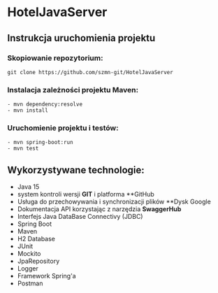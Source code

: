 # HotelJavaServer


## Instrukcja uruchomienia projektu

### Skopiowanie repozytorium:

```
git clone https://github.com/szmn-git/HotelJavaServer
```

### Instalacja zależności projektu Maven:

```
- mvn dependency:resolve
- mvn install
```

### Uruchomienie projektu i testów:

```
- mvn spring-boot:run
- mvn test
```

## Wykorzystywane technologie:

- Java 15
- system kontroli wersji **GIT** i platforma **GitHub
- Usługa do przechowywania i synchronizacji plików **Dysk Google
- Dokumentacja API korzystając z narzędzia **SwaggerHub**
- Interfejs Java DataBase Connectivy (JDBC)
- Spring Boot
- Maven
- H2 Database
- JUnit
- Mockito
- JpaRepository
- Logger
- Framework Spring'a
- Postman
